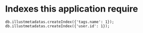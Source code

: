 # Indexes this application require

```mongo
db.illustmetadatas.createIndex({'tags.name': 1});
db.illustmetadatas.createIndex({'user.id': 1});
```